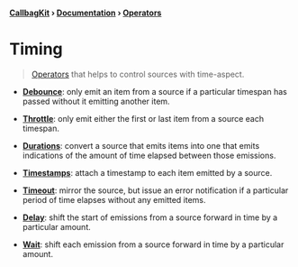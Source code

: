 #### [CallbagKit][Callbag] › [Documentation][Documentation] › [Operators][Operators]
# Timing

> [Operators][Operators] that helps to control sources with time-aspect.

- [**Debounce**][Debounce]: only emit an item from a source if a particular timespan has passed without it emitting another item.

- [**Throttle**][Throttle]: only emit either the first or last item from a source each timespan.

- [**Durations**][Durations]: convert a source that emits items into one that emits indications of the amount of time elapsed between those emissions.

- [**Timestamps**][Timestamps]: attach a timestamp to each item emitted by a source.

- [**Timeout**][Timeout]: mirror the source, but issue an error notification if a particular period of time elapses without any emitted items.

- [**Delay**][Delay]: shift the start of emissions from a source forward in time by a particular amount.

- [**Wait**][Wait]: shift each emission from a source forward in time by a particular amount.

[Callbag]: <../../../README.md> (Callbag)
[Documentation]: <../../README.md> (Documentation)
[Operators]: <../README.md> (Operators)

[Sources]: <../../Sources/README.md> (Sources)

[Debounce]: <./Debounce.md> (Debounce)
[Throttle]: <./Throttle.md> (Throttle)
[Durations]: <./Durations.md> (Durations)
[Timestamps]: <./Timestamps.md> (Timestamps)
[Timeout]: <./Timeout.md> (Timeout)
[Delay]: <./Delay.md> (Delay)
[Wait]: <./Wait.md> (Wait)